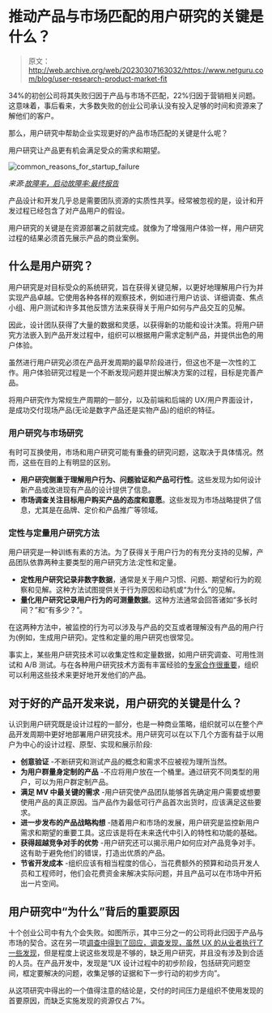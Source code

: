 # 推动产品与市场匹配的用户研究的关键是什么？

> 原文：<http://web.archive.org/web/20230307163032/https://www.netguru.com/blog/user-research-product-market-fit>

 34%的初创公司将其失败归因于产品与市场不匹配，22%归因于营销相关问题。这意味着，事后看来，大多数失败的创业公司承认没有投入足够的时间和资源来了解他们的客户。

那么，用户研究中帮助企业实现更好的产品市场匹配的关键是什么呢？

用户研究让产品更有机会满足受众的需求和期望。

![common_reasons_for_startup_failure](img/94193a8d8d78febf05b88875b9565ed9.png)

*来源:[故障率，启动故障率:最终报告](http://web.archive.org/web/20220927120034/https://www.failory.com/blog/startup-failure-rate)*

产品设计和开发几乎总是需要团队资源的实质性共享。经常被忽视的是，设计和开发过程已经包含了对产品用户的假设。

用户研究的关键是在资源部署之前就完成。就像为了增强用户体验一样，用户研究过程的结果必须首先展示产品的商业案例。

## 什么是用户研究？

用户研究是对目标受众的系统研究，旨在获得关键见解，以更好地理解用户行为并实现产品卓越。它使用各种各样的观察技术，例如进行用户访谈、详细调查、焦点小组、用户测试和许多其他反馈方法来获得关于用户如何与产品交互的见解。

因此，设计团队获得了大量的数据和灵感，以获得新的功能和设计决策。将用户研究方法嵌入到产品开发过程中，组织可以根据用户需求定制产品，并提供出色的用户体验。

虽然进行用户研究必须在产品开发周期的最早阶段进行，但这也不是一次性的工作。用户体验研究过程是一个不断发现问题并提出解决方案的过程，目标是完善产品。

将用户研究作为常规生产周期的一部分，以及前端和后端的 UX/用户界面设计，是成功交付现场产品(无论是数字产品还是实物产品)的组织的特征。

### 用户研究与市场研究

有时可互换使用，市场和用户研究可能有重叠的研究问题，这取决于具体情况。然而，这些在目的上有明显的区别。

*   **用户研究侧重于理解用户行为、问题验证和产品可行性**。这些发现为如何设计新产品或改进现有产品的设计提供了信息。
*   **市场调查关注目标用户购买产品的态度和意愿**。这些发现为市场战略提供了信息，尤其是在品牌、定价和产品推广等领域。

### 定性与定量用户研究方法

用户研究是一种训练有素的方法。为了获得关于用户行为的有充分支持的见解，产品团队依靠两种主要类型的用户研究方法:定性和定量。

*   **定性用户研究记录非数字数据**，通常是关于用户习惯、问题、期望和行为的观察和见解。这种方法试图提供关于行为原因和动机或“为什么”的见解。
*   **量化用户研究记录用户行为的可测量数据**。这种方法通常会回答诸如“多长时间？”和“有多少？”。

在这两种方法中，被监控的行为可以涉及与产品的交互或者理解没有产品的用户行为(例如，生成用户研究)。定性和定量的用户研究也很常见。

事实上，某些用户研究技术可以收集定性和定量数据，如用户研究调查、可用性测试和 A/B 测试。与在各种用户研究技术方面有丰富经验的[专家合作很重要](http://web.archive.org/web/20220927120034/http://www.netguru.com.com/services/user-research)，组织可以利用这些技术来更好地开发他们的产品。

## 对于好的产品开发来说，用户研究的关键是什么？

认识到用户研究既是设计过程的一部分，也是一种商业策略，组织就可以在整个产品开发周期中更好地部署用户研究技术。用户研究可以在以下几个方面有益于以用户为中心的设计过程、原型、实现和展示阶段:

*   **创意验证** -不断研究和测试产品的概念和需求不应被视为理所当然。
*   **为用户群量身定制的产品** -不应将用户放在一个桶里。通过研究不同类型的用户，可以为用户群定制产品。
*   **满足 MV 中最关键的需求** -用户研究使产品团队能够首先确定用户需要或想要使用产品的真正原因。当产品作为最低可行产品首次出货时，应该满足这些要求。
*   **进一步发布的产品战略构想** -随着用户和市场的发展，用户研究是监控新用户需求和期望的重要工具。这应该是将在未来迭代中引入的特性和功能的基础。
*   **获得超越竞争对手的优势** -用户研究还可以揭示用户如何应对产品竞争对手。这有助于避免他们的错误，打造出优质的产品。
*   **节省开发成本** -组织应该有相当程度的信心，当花费额外的预算和动员开发人员和工程师时，他们会花费资金来解决实际问题，并且产品可以在市场中开拓出一片空间。

## 用户研究中“为什么”背后的重要原因

十个创业公司中有九个会失败。如图所示，其中三分之一的公司将此归因于产品与市场的契合。这在另一项[调查中得到了回应，调查发现，虽然 UX 的从业者执行了一些发现](http://web.archive.org/web/20220927120034/https://www.nngroup.com/articles/discoveries-in-industry-revealed/)，但是程度上说这些发现是不够的，缺乏用户研究，并且没有涉及到合适的人员。在产品开发中，发现是“UX 设计过程中的初步阶段，包括研究问题空间，框定要解决的问题，收集足够的证据和下一步行动的初步方向”。

从这项研究中得出的一个值得注意的结论是，交付的时间压力是组织不使用发现的首要原因，而缺乏实施发现的资源仅占 7%。